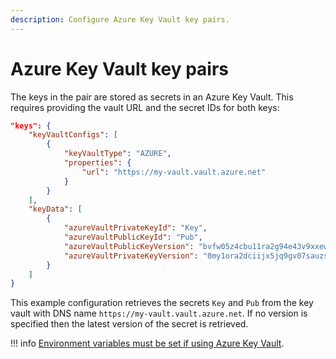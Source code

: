 ```yaml
---
description: Configure Azure Key Vault key pairs.
---
```


# Azure Key Vault key pairs

The keys in the pair are stored as secrets in an Azure Key Vault.
This requires providing the vault URL and the secret IDs for both keys:

```json
"keys": {
    "keyVaultConfigs": [
        {
            "keyVaultType": "AZURE",
            "properties": {
                "url": "https://my-vault.vault.azure.net"
            }
        }
    ],
    "keyData": [
        {
            "azureVaultPrivateKeyId": "Key",
            "azureVaultPublicKeyId": "Pub",
            "azureVaultPublicKeyVersion": "bvfw05z4cbu11ra2g94e43v9xxewqdq7",
            "azureVaultPrivateKeyVersion": "0my1ora2dciijx5jq9gv07sauzs5wjo2"
        }
    ]
}
```

This example configuration retrieves the secrets `Key` and `Pub` from the key vault with DNS
name `https://my-vault.vault.azure.net`. If no version is specified then the latest version of the
secret is retrieved.

!!! info
    [Environment variables must be set if using Azure Key Vault](../KeyVault/Azure-Key-Vault.md).
